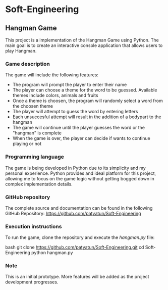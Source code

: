 # Soft-Engineering
## Hangman Game

This project is a implementation of the Hangman Game using Python. 
The main goal is to create an interactive console application that allows users to play Hangman.

### Game description
The game will include the following features:
- The program will prompt the player to enter their name
- The player can choose a theme for the word to be guessed. Available themes include colors, animals and fruits
- Once a theme is choosen, the program will randomly select a word from the choosen theme
- The player will attempt to guess the word by entering letters
- Each unsuccesful attempt will result in the addition of a bodypart to the hangman
- The game will continue until the player guesses the word or the "hangman" is complete
- When the game is over, the player can decide if wants to continue playing or not

### Programming language
The game is being developed in Python due to its simplicity and my personal experience.
Python provides and ideal platform for this project, allowing me to focus on the game logic without getting bogged down in complex implementation details.

### GitHub repository
The complete source and documentation can be found in the following GitHub Repository: https://github.com/patyatun/Soft-Engineering

### Execution instructions
To run the game, clone the repository and execute the *hangman.py* file:

bash
git clone https://github.com/patyatun/Soft-Engineering.git
cd Soft-Engineering
python hangman.py

### Note
This is an initial prototype. More features will be added as the project development progresses.
